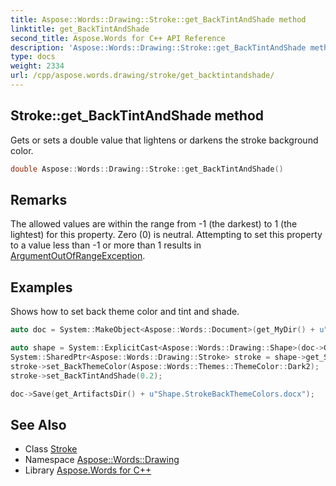 ```yaml
---
title: Aspose::Words::Drawing::Stroke::get_BackTintAndShade method
linktitle: get_BackTintAndShade
second_title: Aspose.Words for C++ API Reference
description: 'Aspose::Words::Drawing::Stroke::get_BackTintAndShade method. Gets or sets a double value that lightens or darkens the stroke background color in C++.'
type: docs
weight: 2334
url: /cpp/aspose.words.drawing/stroke/get_backtintandshade/
---
```

## Stroke::get_BackTintAndShade method


Gets or sets a double value that lightens or darkens the stroke background color.

```cpp
double Aspose::Words::Drawing::Stroke::get_BackTintAndShade()
```

## Remarks


The allowed values are within the range from -1 (the darkest) to 1 (the lightest) for this property. Zero (0) is neutral. Attempting to set this property to a value less than -1 or more than 1 results in [ArgumentOutOfRangeException](../).

## Examples



Shows how to set back theme color and tint and shade. 
```cpp
auto doc = System::MakeObject<Aspose::Words::Document>(get_MyDir() + u"Stroke gradient outline.docx");

auto shape = System::ExplicitCast<Aspose::Words::Drawing::Shape>(doc->GetChild(Aspose::Words::NodeType::Shape, 0, true));
System::SharedPtr<Aspose::Words::Drawing::Stroke> stroke = shape->get_Stroke();
stroke->set_BackThemeColor(Aspose::Words::Themes::ThemeColor::Dark2);
stroke->set_BackTintAndShade(0.2);

doc->Save(get_ArtifactsDir() + u"Shape.StrokeBackThemeColors.docx");
```

## See Also

* Class [Stroke](../)
* Namespace [Aspose::Words::Drawing](../../)
* Library [Aspose.Words for C++](../../../)
